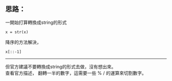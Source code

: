 思路：
--

一開始打算轉換成string的形式
```
x = str(x)
```
降序的方法解決，
```
x[::-1]
```
----

但官方建議不要轉換成string的形式去做，沒有想出來。   
查看官方描述，
翻轉一半的數字，這需要一些 % / 的運算來切割數字。

